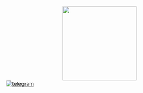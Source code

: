<div id="header" align="center">
  <img src="https://i.giphy.com/media/v1.Y2lkPTc5MGI3NjExZ2lpdXZ6cDNhcGk0aDNhN3Z4ZmkzbG8xZ2pseTMwY3U2aTFyaXh0MSZlcD12MV9pbnRlcm5hbF9naWZfYnlfaWQmY3Q9Zw/CuuSHzuc0O166MRfjt/giphy.gif" width="200px"/>
</div>

<div id="badges">
  <a href="https://t.me/ProgIvan0">
    <img src="https://i.giphy.com/media/v1.Y2lkPTc5MGI3NjExdTVnbmw1N3NlZXE2M2VyZ3N2NjljaDYzeHQxOTQ4cmRuNzRqY3dvdSZlcD12MV9pbnRlcm5hbF9naWZfYnlfaWQmY3Q9Zw/ya4eevXU490Iw/giphy.gif" alt="telegram"/>
  </a>
</div>


